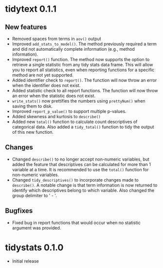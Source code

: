 
# tidytext 0.1.1

## New features

* Removed spaces from terms in `aov()` output
* Improved `add_stats_to_model()`. The method previously required a term and did not automatically complete information (e.g., method information).
* Improved `report()` function. The method now supports the option to retrieve a single statistic from any tidy stats data frame. This will allow you to report all statistics, even when reporting functions for a specific method are not yet supported.
* Added identifier check to `report()`. The function will now throw an error when the identifier does not exist.
* Added statistic check to all report functions. The function will now throw an error when the statistic does not exist.
* `write_stats()` now prettifies the numbers using `prettyNum()` when saving them to disk.
* Improved `report_p_value()` to support multiple p-values.
* Added skewness and kurtosis to `describe()`
* Added new `total()` function to calculate count descriptives of categorical data. Also added a `tidy_total()` function to tidy the output of this new function.

## Changes

* Changed `describe()` to no longer accept non-numeric variables, but added the feature that descriptives can be calculated for more than 1 variable at a time. It is recommended to use the `total()` function for non-numeric variables.
* Changed `tidy_descriptives()` to incorporate changes made to `describe()`. A notable change is that term information is now returned to identify which descriptives belong to which variable. Also changed the group delimiter to ' - '.

## Bugfixes

* Fixed bug in report functions that would occur when no statistic argument was provided.

# tidystats 0.1.0

* Initial release
